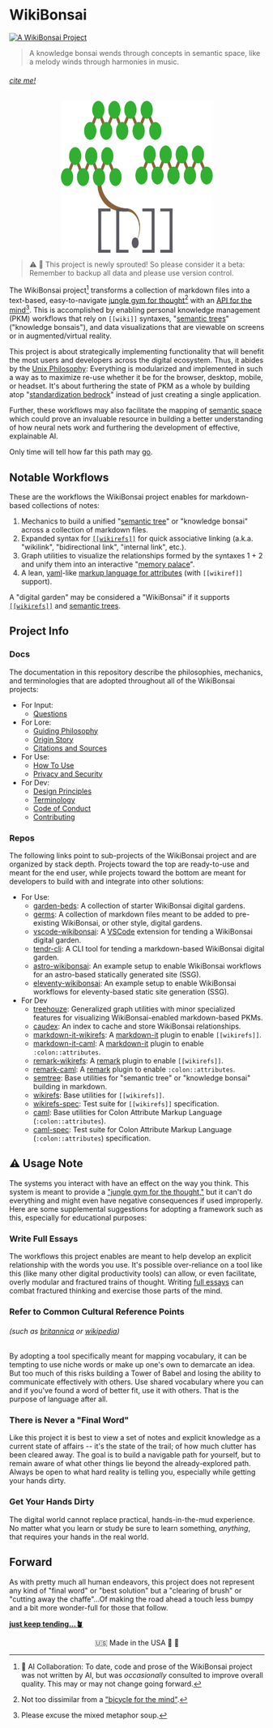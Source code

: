 # WikiBonsai

[![A WikiBonsai Project](https://img.shields.io/badge/%F0%9F%8E%8B-A%20WikiBonsai%20Project-brightgreen)](https://github.com/wikibonsai/wikibonsai)

> A knowledge bonsai wends through concepts in semantic space, like a melody winds through harmonies in music.

###### [cite me!][wikbon-doc-cite-this]

<div style="width:100%; display: flex; justify-content: center;">
  <img src="./media/wikibonsai.svg" width="300" height="300"/>
</div>

> ⚠️ 🌱 This project is newly sprouted! So please consider it a beta: Remember to backup all data and please use version control.

The WikiBonsai project[^ai] transforms a collection of markdown files into a text-based, easy-to-navigate [jungle gym for thought][wikbon-doc-philosophy--a-jungle-gym-for-thought][^mind] with an [API for the mind][wikbon-doc-design--an-api-for-the-mind][^mixed-metaphors]. This is accomplished by enabling personal knowledge management (PKM) workflows that rely on `[[wiki]]` syntaxes, "[semantic trees][reddit-musk]" ("knowledge bonsais"), and data visualizations that are viewable on screens or in augmented/virtual reality.

This project is about strategically implementing functionality that will benefit the most users and developers across the digital ecosystem. Thus, it abides by the [Unix Philosophy][art-unix-phil]: Everything is modularized and implemented in such a way as to maximize re-use whether it be for the browser, desktop, mobile, or headset. It's about furthering the state of PKM as a whole by building atop "[standardization bedrock][wikbon-doc-design--drilling-down-to-standardization-bedrock]" instead of just creating a single application.

Further, these workflows may also facilitate the mapping of [semantic space][wikbon-doc-design--semantic-space] which could prove an invaluable resource in building a better understanding of how neural nets work and furthering the development of effective, explainable AI.

Only time will tell how far this path may [go][wikbon-doc-philosophy--finding-free-will].

## Notable Workflows

These are the workflows the WikiBonsai project enables for markdown-based collections of notes:

1. Mechanics to build a unified "[semantic tree][wikbon-repo-semtree]" or "knowledge bonsai" across a collection of markdown files.
2. Expanded syntax for [`[[wikirefs]]`][wikbon-repo-wikirefs] for quick associative linking (a.k.a. "wikilink", "bidirectional link", "internal link", etc.).
3. Graph utilities to visualize the relationships formed by the syntaxes 1 + 2 and unify them into an interactive "[memory palace][memory-palace]".
4. A lean, [yaml][yaml]-like [markup language for attributes][wikbon-repo-caml-mkdn] (with `[[wikiref]]` support).

A "digital garden" may be considered a "WikiBonsai" if it supports [`[[wikirefs]]`][wikbon-repo-wikirefs] and [semantic trees][wikbon-repo-semtree].

## Project Info

### Docs

The documentation in this repository describe the philosophies, mechanics, and terminologies that are adopted throughout all of the WikiBonsai projects:

- For Input:
  - [Questions][wikbon-doc-questions]
- For Lore:
  - [Guiding Philosophy][wikbon-doc-philosophy]
  - [Origin Story][wikbon-doc-story]
  - [Citations and Sources][wikbon-doc-cite]
- For Use:
  - [How To Use][wikbon-doc-use]
  - [Privacy and Security][wikbon-doc-secure]
- For Dev:
  - [Design Principles][wikbon-doc-design]
  - [Terminology][wikbon-doc-terms]
  - [Code of Conduct][wikbon-doc-code-of-conduct]
  - [Contributing][wikbon-doc-contributing]

### Repos

The following links point to sub-projects of the WikiBonsai project and are organized by stack depth. Projects toward the top are ready-to-use and meant for the end user, while projects toward the bottom are meant for developers to build with and integrate into other solutions:

- For Use:
  - [garden-beds][wikbon-repo-garden-beds]: A collection of starter WikiBonsai digital gardens.
  - [germs][wikbon-repo-germs]: A collection of markdown files meant to be added to pre-existing WikiBonsai, or other style, digital gardens.
  - [vscode-wikibonsai][wikbon-repo-vscode-wikibonsai]: A [VSCode][git-vscode] extension for tending a WikiBonsai digital garden.
  - [tendr-cli][wikbon-repo-tendr-cli]: A CLI tool for tending a markdown-based WikiBonsai digital garden.
  - [astro-wikibonsai][wikbon-repo-astro-wikibonsai]: An example setup to enable WikiBonsai workflows for an astro-based statically generated site (SSG).
  - [eleventy-wikibonsai][wikbon-repo-eleventy-wikibonsai]: An example setup to enable WikiBonsai workflows for eleventy-based static site generation (SSG).
- For Dev
  - [treehouze][wikbon-repo-treehouze]: Generalized graph utilities with minor specialized features for visualizing WikiBonsai-enabled markdown-based PKMs.
  - [caudex][wikbon-repo-caudex]: An index to cache and store WikiBonsai relationships.
  - [markdown-it-wikirefs][wikbon-repo-markdown-it-wikirefs]: A [markdown-it][git-markdown-it] plugin to enable `[[wikirefs]]`.
  - [markdown-it-caml][wikbon-repo-markdown-it-caml]: A [markdown-it][git-markdown-it] plugin to enable  `:colon::attributes`.
  - [remark-wikirefs][wikbon-repo-remark-wikirefs]: A [remark][git-remark] plugin to enable `[[wikirefs]]`.
  - [remark-caml][wikbon-repo-remark-caml]: A [remark][git-remark] plugin to enable `:colon::attributes`.
  - [semtree][wikbon-repo-semtree]: Base utilities for "semantic tree" or "knowledge bonsai" building in markdown.
  - [wikirefs][wikbon-repo-wikirefs]: Base utilities for `[[wikirefs]]`.
  - [wikirefs-spec][wikbon-repo-wikirefs-spec]: Test suite for `[[wikirefs]]` specification.
  - [caml][wikbon-repo-caml-mkdn]: Base utilities for Colon Attribute Markup Language (`:colon::attributes`).
  - [caml-spec][wikbon-repo-caml-spec]: Test suite for Colon Attribute Markup Language (`:colon::attributes`) specification.

## ⚠️ Usage Note

The systems you interact with have an effect on the way you think. This system is meant to provide a ["jungle gym for the thought,"][wikbon-doc-philosophy--a-jungle-gym-for-thought] but it can't do everything and might even have negative consequences if used improperly. Here are some supplemental suggestions for adopting a framework such as this, especially for educational purposes:

### Write Full Essays

The workflows this project enables are meant to help develop an explicit relationship with the words you use. It's possible over-reliance on a tool like this (like many other digital productivity tools) can allow, or even facilitate, overly modular and fractured trains of thought. Writing [full essays][utb-essay] can combat fractured thinking and exercise those parts of the mind.

### Refer to Common Cultural Reference Points
###### (such as [britannica][britannica] or [wikipedia][wikipedia])

By adopting a tool specifically meant for mapping vocabulary, it can be tempting to use niche words or make up one's own to demarcate an idea. But too much of this risks building a Tower of Babel and losing the ability to communicate effectively with others. Use shared vocabulary where you can and if you've found a word of better fit, use it with others. That is the purpose of language after all.

### There is Never a "Final Word"

Like this project it is best to view a set of notes and explicit knowledge as a current state of affairs -- it's the state of the trail; of how much clutter has been cleared away. The goal is to build a navigable path for yourself, but to remain aware of what other things lie beyond the already-explored path. Always be open to what hard reality is telling you, especially while getting your hands dirty.

### Get Your Hands Dirty

The digital world cannot replace practical, hands-in-the-mud experience. No matter what you learn or study be sure to learn something, _anything_, that requires your hands in the real world.

## Forward

As with pretty much all human endeavors, this project does not represent any kind of "final word" or "best solution" but a "clearing of brush" or "cutting away the chaffe"...Of making the road ahead a touch less bumpy and a bit more wonder-full for those that follow.

[**just keep tending...🪴**][wikbon-doc-use]


[^ai]: 🤖 AI Collaboration: To date, code and prose of the WikiBonsai project was not written by AI, but was _occasionally_ consulted to improve overall quality. This may or may not change going forward.
[^mind]: Not too dissimilar from a ["bicycle for the mind"][utb-mind-bike].
[^mixed-metaphors]: Please excuse the mixed metaphor soup.

[art-unix-phil]: <https://ia902701.us.archive.org/12/items/bstj57-6-1899/bstj57-6-1899_text.pdf>
[britannica]: <https://britannica.com/>
[reddit-musk]: <https://www.reddit.com/r/IAmA/comments/2rgsan/comment/cnfre0a/?utm_source=share&utm_medium=web2x&context=3>
[git-markdown-it]: <https://github.com/markdown-it/markdown-it>
[git-remark]: <https://github.com/remarkjs/remark>
[git-vscode]: <https://github.com/microsoft/vscode>
[memory-palace]: <https://artofmemory.com/blog/how-to-build-a-memory-palace/>
[utb-essay]: <https://www.youtube.com/watch?v=XHIhtWPpDVI>
[utb-mind-bike]: <https://www.youtube.com/watch?v=KmuP8gsgWb8>
[wikipedia]: <https://www.wikipedia.org>
[yaml]: <https://yaml.org/>

[wikbon-doc-cite]: <https://github.com/wikibonsai/wikibonsai/tree/main/docs/CITE.md>
[wikbon-doc-cite-this]: <https://github.com/wikibonsai/wikibonsai/tree/main/CITATION.bib>
[wikbon-doc-code-of-conduct]: <https://github.com/wikibonsai/wikibonsai/tree/main/docs/CODE_OF_CONDUCT.md>
[wikbon-doc-contributing]: <https://github.com/wikibonsai/wikibonsai/tree/main/CONTRIBUTING.md>
[wikbon-doc-design]: <https://github.com/wikibonsai/wikibonsai/tree/main/docs/DESIGN.md>
[wikbon-doc-design--an-api-for-the-mind]: <https://github.com/wikibonsai/wikibonsai/tree/main/docs/DESIGN.md#an-api-for-the-mind>
[wikbon-doc-design--drilling-down-to-standardization-bedrock]: <https://github.com/wikibonsai/wikibonsai/tree/main/docs/DESIGN.md#drilling-down-to-standardization-bedrock>
[wikbon-doc-design--semantic-space]: <https://github.com/wikibonsai/wikibonsai/tree/main/docs/DESIGN.md#semantic-space>
[wikbon-doc-philosophy]: <https://github.com/wikibonsai/wikibonsai/tree/main/docs/PHILOSOPHY.md>
[wikbon-doc-philosophy--a-jungle-gym-for-thought]: <https://github.com/wikibonsai/wikibonsai/tree/main/docs/PHILOSOPHY.md#a-jungle-gym-for-thought>
[wikbon-doc-philosophy--finding-free-will]: <https://github.com/wikibonsai/wikibonsai/tree/main/docs/PHILOSOPHY.md#finding-free-will>
[wikbon-doc-questions]: <https://github.com/wikibonsai/wikibonsai/tree/main/docs/Q.md>
[wikbon-doc-secure]: <https://github.com/wikibonsai/wikibonsai/tree/main/docs/SECURE.md>
[wikbon-doc-story]: <https://github.com/wikibonsai/wikibonsai/tree/main/docs/STORY.md>
[wikbon-doc-terms]: <https://github.com/wikibonsai/wikibonsai/tree/main/docs/TERMS.md>
[wikbon-doc-use]: <https://github.com/wikibonsai/wikibonsai/tree/main/docs/USE.md>

[wikbon-repo-astro-wikibonsai]: <https://github.com/wikibonsai/astro-wikibonsai>
[wikbon-repo-caml-mkdn]: <https://github.com/wikibonsai/caml-mkdn>
[wikbon-repo-caml-spec]: <https://github.com/wikibonsai/caml-mkdn/tree/main/spec>
[wikbon-repo-caudex]: <https://github.com/wikibonsai/caudex>
[wikbon-repo-eleventy-wikibonsai]: <https://github.com/wikibonsai/eleventy-wikibonsai>
[wikbon-repo-garden-beds]: <https://github.com/wikibonsai/garden-beds>
[wikbon-repo-germs]: <https://github.com/wikibonsai/germs>
[wikbon-repo-markdown-it-caml]: <https://github.com/wikibonsai/markdown-it-caml>
[wikbon-repo-markdown-it-wikirefs]: <https://github.com/wikibonsai/markdown-it-wikirefs>
[wikbon-repo-remark-caml]: <https://github.com/wikibonsai/remark-caml>
[wikbon-repo-remark-wikirefs]: <https://github.com/wikibonsai/remark-wikirefs>
[wikbon-repo-semtree]: <https://github.com/wikibonsai/semtree>
[wikbon-repo-tendr-cli]: <https://github.com/wikibonsai/tendr-cli>
[wikbon-repo-treehouze]: <https://github.com/wikibonsai/treehouze>
[wikbon-repo-vscode-wikibonsai]: <https://github.com/wikibonsai/vscode-wikibonsai>
[wikbon-repo-wikirefs]: <https://github.com/wikibonsai/wikirefs>
[wikbon-repo-wikirefs-spec]: <https://github.com/wikibonsai/wikirefs/tree/main/spec>


<div style="display: flex; justify-content: center;">
  <span>🇺🇸 Made in the USA 🦅 🐊</span>
</div>
